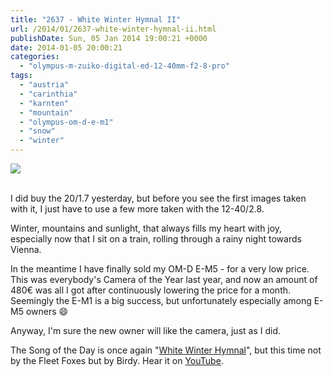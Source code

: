 ```yaml
---
title: "2637 - White Winter Hymnal II"
url: /2014/01/2637-white-winter-hymnal-ii.html
publishDate: Sun, 05 Jan 2014 19:00:21 +0000
date: 2014-01-05 20:00:21
categories: 
  - "olympus-m-zuiko-digital-ed-12-40mm-f2-8-pro"
tags: 
  - "austria"
  - "carinthia"
  - "karnten"
  - "mountain"
  - "olympus-om-d-e-m1"
  - "snow"
  - "winter"
---
```

<div class="container">
<div class="center"><a target="_blank" href="https://d25zfm9zpd7gm5.cloudfront.net/1200x1200/2014/20140101_114121_lr.jpg"><img src="https://d25zfm9zpd7gm5.cloudfront.net/0600x0600/2014/20140101_114121_lr.jpg" /></a></div>
</div>
<br />

I did buy the 20/1.7 yesterday, but before you see the first images taken with it, I just have to use a few more taken with the 12-40/2.8.
 
<a target="_blank" href="https://d25zfm9zpd7gm5.cloudfront.net/1200x1200/2014/20140101_120906_lr.jpg"><img style="margin: 0pt 0px 0pt 10px; float: right;" src="https://d25zfm9zpd7gm5.cloudfront.net/0150x0150/2014/20140101_120906_lr.jpg" alt="" border="0" /></a> Winter, mountains and sunlight, that always fills my heart with joy, especially now that I sit on a train, rolling through a rainy night towards Vienna.
 
<a target="_blank" href="https://d25zfm9zpd7gm5.cloudfront.net/1200x1200/2014/20140101_114244_lr.jpg"><img style="margin: 0pt 10px 0pt 0px; float: left;" src="https://d25zfm9zpd7gm5.cloudfront.net/0150x0150/2014/20140101_114244_lr.jpg" alt="" border="0" /></a> In the meantime I have finally sold my OM-D E-M5 - for a very low price. This was everybody's Camera of the Year last year, and now an amount of 480€ was all I got after continuously lowering the price for a month. Seemingly the E-M1 is a big success, but unfortunately especially among E-M5 owners 😄

Anyway, I'm sure the new owner will like the camera, just as I did.

 The Song of the Day is once again "<a href="http://www.lyricsmode.com/lyrics/b/birdy/white_winter_hymnal.html" target="_blank">White Winter Hymnal</a>", but this time not by the Fleet Foxes but by Birdy. Hear it on <a href="http://www.youtube.com/watch?v=72S4hOBjfD4" target="_blank">YouTube</a>.
